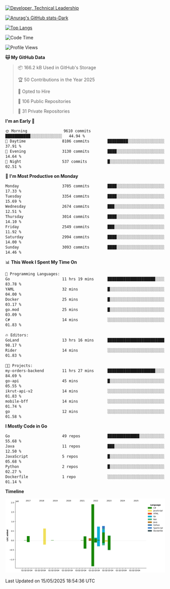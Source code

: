 <div>
  <a href="https://www.linkedin.com/in/arielpineiro/" target="_blank" rel="nofollow noopener noreferrer">
    <img src="https://img.shields.io/badge/-LinkedIn-%230077B5?style=for-the-badge&logo=linkedin&logoColor=white" alt="Developer, Technical Leadership" title="Ariel Piñeiro">
  </a>
</div>

[![Anurag's GitHub stats-Dark](https://github-readme-stats.vercel.app/api?username=arielsrv&show_icons=true&theme=dark#gh-dark-mode-only)](https://github.com/anuraghazra/github-readme-stats#gh-dark-mode-only)

[![Top Langs](https://github-readme-stats.vercel.app/api/top-langs/?username=arielsrv&layout=compact&langs_count=10&theme=dark#gh-dark-mode-only)](https://github.com/anuraghazra/github-readme-stats&theme=dark#gh-dark-mode-only)

<!--START_SECTION:waka-->
![Code Time](http://img.shields.io/badge/Code%20Time-1%2C259%20hrs%2034%20mins-blue)

![Profile Views](http://img.shields.io/badge/Profile%20Views-0-blue)

**🐱 My GitHub Data** 

> 📦 166.2 kB Used in GitHub's Storage 
 > 
> 🏆 50 Contributions in the Year 2025
 > 
> 💼 Opted to Hire
 > 
> 📜 106 Public Repositories 
 > 
> 🔑 31 Private Repositories 
 > 
**I'm an Early 🐤** 

```text
🌞 Morning                9610 commits        ███████████░░░░░░░░░░░░░░   44.94 % 
🌆 Daytime                8106 commits        █████████░░░░░░░░░░░░░░░░   37.91 % 
🌃 Evening                3130 commits        ████░░░░░░░░░░░░░░░░░░░░░   14.64 % 
🌙 Night                  537 commits         █░░░░░░░░░░░░░░░░░░░░░░░░   02.51 % 
```
📅 **I'm Most Productive on Monday** 

```text
Monday                   3705 commits        ████░░░░░░░░░░░░░░░░░░░░░   17.33 % 
Tuesday                  3354 commits        ████░░░░░░░░░░░░░░░░░░░░░   15.69 % 
Wednesday                2674 commits        ███░░░░░░░░░░░░░░░░░░░░░░   12.51 % 
Thursday                 3014 commits        ████░░░░░░░░░░░░░░░░░░░░░   14.10 % 
Friday                   2549 commits        ███░░░░░░░░░░░░░░░░░░░░░░   11.92 % 
Saturday                 2994 commits        ████░░░░░░░░░░░░░░░░░░░░░   14.00 % 
Sunday                   3093 commits        ████░░░░░░░░░░░░░░░░░░░░░   14.46 % 
```


📊 **This Week I Spent My Time On** 

```text
💬 Programming Languages: 
Go                       11 hrs 19 mins      █████████████████████░░░░   83.78 % 
YAML                     32 mins             █░░░░░░░░░░░░░░░░░░░░░░░░   04.00 % 
Docker                   25 mins             █░░░░░░░░░░░░░░░░░░░░░░░░   03.17 % 
go.mod                   25 mins             █░░░░░░░░░░░░░░░░░░░░░░░░   03.09 % 
C#                       14 mins             ░░░░░░░░░░░░░░░░░░░░░░░░░   01.83 % 

🔥 Editors: 
GoLand                   13 hrs 16 mins      █████████████████████████   98.17 % 
Rider                    14 mins             ░░░░░░░░░░░░░░░░░░░░░░░░░   01.83 % 

🐱‍💻 Projects: 
my-orders-backend        11 hrs 27 mins      █████████████████████░░░░   84.69 % 
go-api                   45 mins             █░░░░░░░░░░░░░░░░░░░░░░░░   05.55 % 
ikrut-api-v2             14 mins             ░░░░░░░░░░░░░░░░░░░░░░░░░   01.83 % 
mobile-bff               14 mins             ░░░░░░░░░░░░░░░░░░░░░░░░░   01.74 % 
go                       12 mins             ░░░░░░░░░░░░░░░░░░░░░░░░░   01.58 % 
```

**I Mostly Code in Go** 

```text
Go                       49 repos            ██████████████░░░░░░░░░░░   55.68 % 
Java                     11 repos            ███░░░░░░░░░░░░░░░░░░░░░░   12.50 % 
JavaScript               5 repos             █░░░░░░░░░░░░░░░░░░░░░░░░   05.68 % 
Python                   2 repos             █░░░░░░░░░░░░░░░░░░░░░░░░   02.27 % 
Dockerfile               1 repo              ░░░░░░░░░░░░░░░░░░░░░░░░░   01.14 % 
```



**Timeline**

![Lines of Code chart](https://raw.githubusercontent.com/arielsrv/arielsrv/main/assets/bar_graph.png)


 Last Updated on 15/05/2025 18:54:36 UTC
<!--END_SECTION:waka-->
